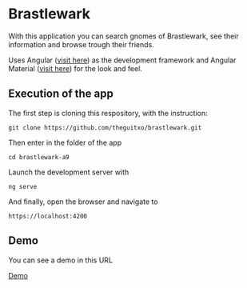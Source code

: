 # Brastlewark

With this application you can search gnomes of Brastlewark, see their information and browse trough their friends.

Uses Angular ([visit here](https://angular.io/)) as the development framework and Angular Material ([visit here](https://material.angular.io/)) for the look and feel.

## Execution of the app

The first step is cloning this respository, with the instruction:

~~~
git clone https://github.com/theguitxo/brastlewark.git
~~~

Then enter in the folder of the app

~~~
cd brastlewark-a9
~~~

Launch the development server with

~~~
ng serve
~~~

And finally, open the browser and navigate to

~~~
https://localhost:4200
~~~

## Demo

You can see a demo in this URL

[Demo](http://brastlewark.guitxo.com)

